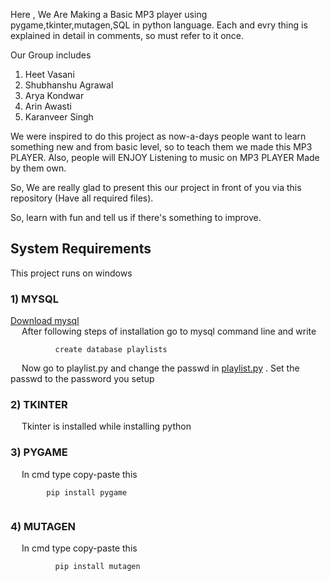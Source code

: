 Here , We Are Making a Basic MP3 player using pygame,tkinter,mutagen,SQL in python language.
Each and evry thing is explained in detail in comments, so must refer to it once.

Our Group includes 
1. Heet Vasani
2. Shubhanshu Agrawal
3. Arya Kondwar
4. Arin Awasti
5. Karanveer Singh
   
We were inspired to do this project as now-a-days people want to learn something new and from basic level, so to teach them we made this MP3 PLAYER.
Also, people will ENJOY Listening to music on MP3 PLAYER Made by them own.

So, We are really glad to present this our project in front of you via this repository (Have all required files).

So, learn with fun and tell us if there's something to improve.

<h2>
<strong>System Requirements</strong>
</h2>
This project runs on windows
<h3> 1) MYSQL </h3>
    <a href="https://dev.mysql.com/get/Downloads/MySQLInstaller/mysql-installer-community-8.0.23.0.msi">Download mysql</a>
    </br>
    &emsp; After following steps of installation go to mysql command line and write
    </br>
    <code>  
        &emsp; create database playlists
    </code>
    </br>
    &emsp; Now go to playlist.py and change the passwd in 
    <a href="playlist.py">playlist.py</a>
     . Set the passwd to the password you setup


<h3> 2) TKINTER</h3>
    &emsp; Tkinter is installed while installing python

<h3>3) PYGAME</h3>
    &emsp; In cmd type copy-paste this
    </br>
    <code>
      &emsp; pip install pygame  
    </code>    

<h3>4) MUTAGEN </h3>
    &emsp; In cmd type copy-paste this
    </br>
    <code>
        &emsp; pip install mutagen
    </code>
    